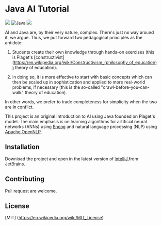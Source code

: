 # Java AI Tutorial
![](https://img.shields.io/badge/Java-ED8B00?style=for-the-badge&logo=java&logoColor=white) ![Java](https://img.shields.io/badge/Encog-2962FF?style=for-the-badge&logo=hashnode&logoColor=white)
![](https://img.shields.io/badge/Apache&nbsp;OpenNLP-404D59?style=for-the-badge)

AI and Java are, by their very nature, complex.
There's just no way around it, we argue.
Thus, we put forward two pedagogical principles as the antidote:
1. Students create their own knowledge
   through hands-on exercises (this is Piaget's
   [constructivist] (https://en.wikipedia.org/wiki/Constructivism_(philosophy_of_education)) theory of education).
   
2. In doing so, it is more effective
   to start with basic concepts which can then be scaled up in sophistication
   and applied to more real-world problems, if necessary (this is the so-called
   "crawl-before-you-can-walk" theory of education).

In other words, we prefer to trade completeness for simplicity when the two are in conflict.

This project is an original introduction to AI using Java founded on Piaget's model.
The main emphasis is on learning algorithms for
artificial neural networks (ANNs) using [Encog](https://www.heatonresearch.com/encog/) and
natural language processing (NLP) using [Apache OpenNLP](https://opennlp.apache.org/).

## Installation
Download the project and open in the latest version of
[IntelliJ ](https://www.jetbrains.com/idea/download/?fromIDE=#section=windows)
from JetBrains.

## Contributing
Pull request are welcome.

## License
[MIT] (https://en.wikipedia.org/wiki/MIT_License)